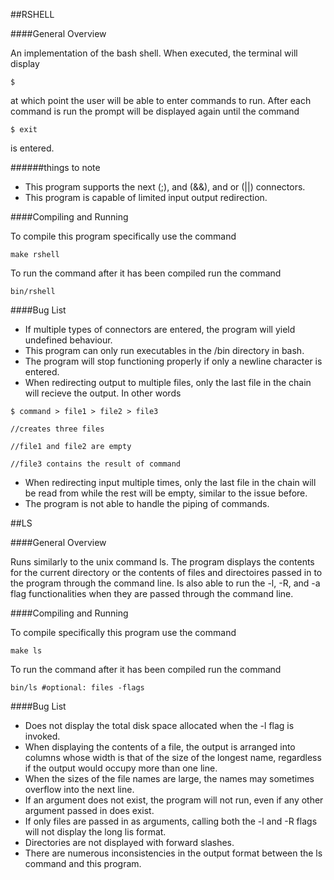 ##RSHELL

####General Overview

An implementation of the bash shell. When executed, the terminal will display
	
	$

at which point the user will be able to enter commands to run. After each command is run
the prompt will be displayed again until the command

	$ exit

is entered.

######things to note
* This program supports the next (;), and (&&), and or (||) connectors. 
* This program is capable of limited input output redirection.

####Compiling and Running

To compile this program specifically use the command

	make rshell

To run the command after it has been compiled run the command

	bin/rshell

####Bug List

* If multiple types of connectors are entered, the program will yield undefined behaviour.
* This program can only run executables in the /bin directory in bash.
* The program will stop functioning properly if only a newline character is entered.
* When redirecting output to multiple files, only the last file in the chain will recieve
the output. In other words

`$ command > file1 > file2 > file3`

`//creates three files`

`//file1 and file2 are empty`

`//file3 contains the result of command`

* When redirecting input multiple times, only the last file in the chain will be read from while
the rest will be empty, similar to the issue before.
* The program is not able to handle the piping of commands.

##LS

####General Overview

Runs similarly to the unix command ls. The program displays the contents for the
current directory or the contents of files and directoires passed in to the program
through the command line. Is also able to run the -l, -R, and -a flag functionalities
when they are passed through the command line.

####Compiling and Running

To compile specifically this program use the command

	make ls

To run the command after it has been compiled run the command

	bin/ls #optional: files -flags

####Bug List

* Does not display the total disk space allocated when the -l flag is invoked.
* When displaying the contents of a file, the output is arranged into columns whose
width is that of the size of the longest name, regardless if the output would occupy
more than one line.
* When the sizes of the file names are large, the names may sometimes overflow into the
next line.
* If an argument does not exist, the program will not run, even if any other argument passed in
does exist.
* If only files are passed in as arguments, calling both the -l and -R flags will not display the
long lis format.
* Directories are not displayed with forward slashes.
* There are numerous inconsistencies in the output format between the ls command and this program.

